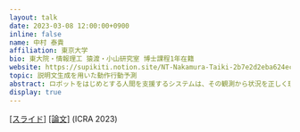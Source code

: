 ```yaml
---
layout: talk
date: 2023-03-08 12:00:00+0900
inline: false
name: 中村 泰貴
affiliation: 東京大学
bio: 東大院・情報理工 猿渡・小山研究室 博士課程1年在籍
website: https://supikiti.notion.site/NT-Nakamura-Taiki-2b7e2d2eba624ec1a304d9b8f9b3c658
topic: 説明文生成を用いた動作行動予測
abstract: ロボットをはじめとする人間を支援するシステムは、その観測から状況を正しく理解し、人間が必要とする支援行動を出力する必要がある。特に人間を対象とした支援において、システムがどのような状況理解を行い、どのような動作行動の生成しようとしているかは、言語で表現することが重要である。そこで本研究では、現在の状況からシステムが行うべき行動を予測しその内容を言語で説明する、動作行動予測とその言語化 (captioning operative action) に取り組む。具体的には、ある状況とそこに対して何らかの支援行動が行われた状況の画像を入力とし、どのような支援行動が行われたかを説明する言語化タスクによって動作行動予測を実現するシステムを構築した。この際、行われた支援行動に相当する動作のシーングラフ予測を補助タスクを用いることで、シーングラフのアノテーションが存在しないテストセットに対しても精度高く動作行動の予測・言語化を行うことができることが確認された。
display: true
---
```

[[スライド]](https://speakerdeck.com/supikiti/yan-jiu-hui-fa-biao-zi-liao)  [[論文]](https://arxiv.org/abs/2210.02735) (ICRA 2023)
